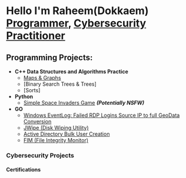 <h1>Hello I'm Raheem(Dokkaem) <br/><a href="https://github.com/Dokkaem/">Programmer</a>, <a href ="https://www.linkedin.com/in/raheem-moore-063a42172/">Cybersecurity Practitioner</a></h1>

<h2> Programming Projects:</h2>

- <b> C++ Data Structures and Algorithms Practice </b>
  - [Maps & Graphs](https://github.com/joshmadakor1/Algorithms-Practice)
  - [Binary Search Trees & Trees]
  - [Sorts]
- <b> Python </b>
  - [Simple Space Invaders Game](https://github.com/joshmadakor1/4chan-Image-Analysis-Middleware-C964) <b><i>(Potentially NSFW)</b></i>
- <b>GO</b>
  - [Windows EventLog: Failed RDP Logins Source IP to full GeoData Conversion](https://github.com/joshmadakor1/Sentinel-Lab)
  - [JWipe (Disk Wiping Utility)](https://github.com/joshmadakor1/Jwipe.PowerShell)
  - [Active Directory Bulk User Creation](https://github.com/joshmadakor1/AD_PS)
  - [FIM (File Integrity Monitor)](https://github.com/joshmadakor1/PowerShell-Integrity-FIM)


 <h3> Cybersecurity Projects </h3>
 <h4> Certifications </h4>



